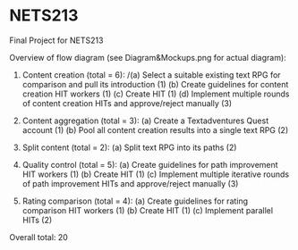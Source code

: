 # NETS213
Final Project for NETS213

Overview of flow diagram (see Diagram&Mockups.png for actual diagram):

1. Content creation (total = 6):
   /(a) Select a suitable existing text RPG for comparison and pull its introduction (1)
   (b) Create guidelines for content creation HIT workers (1) 
   (c) Create HIT (1)
   (d) Implement multiple rounds of content creation HITs and approve/reject manually (3)

2. Content aggregation (total = 3):
   (a) Create a Textadventures Quest account (1) 
   (b) Pool all content creation results into a single text RPG (2)

3. Split content (total = 2):
   (a) Split text RPG into its paths (2)

4. Quality control (total = 5):
   (a) Create guidelines for path improvement HIT workers (1)
   (b) Create HIT (1)
   (c) Implement multiple iterative rounds of path improvement HITs and approve/reject manually (3)

5. Rating comparison (total = 4):
   (a) Create guidelines for rating comparison HIT workers (1)
   (b) Create HIT (1)
   (c) Implement parallel HITs (2)
   
Overall total: 20
